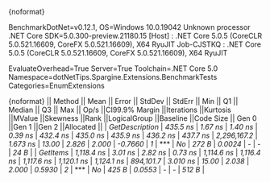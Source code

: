 {noformat}

BenchmarkDotNet=v0.12.1, OS=Windows 10.0.19042
Unknown processor
.NET Core SDK=5.0.300-preview.21180.15
  [Host]     : .NET Core 5.0.5 (CoreCLR 5.0.521.16609, CoreFX 5.0.521.16609), X64 RyuJIT
  Job-CJSTKQ : .NET Core 5.0.5 (CoreCLR 5.0.521.16609, CoreFX 5.0.521.16609), X64 RyuJIT

EvaluateOverhead=True  Server=True  Toolchain=.NET Core 5.0  
Namespace=dotNetTips.Spargine.Extensions.BenchmarkTests  Categories=EnumExtensions  

{noformat}
||        Method ||      Mean ||  Error || StdDev || StdErr ||       Min ||        Q1 ||    Median ||        Q3 ||       Max ||       Op/s ||CI99.9% Margin ||Iterations ||Kurtosis ||MValue ||Skewness ||Rank ||LogicalGroup ||Baseline ||Code Size || Gen 0 ||Gen 1 ||Gen 2 ||Allocated ||
| *GetDescription* |   *435.5 ns* | *1.67 ns* | *1.40 ns* | *0.39 ns* |   *432.4 ns* |   *435.0 ns* |   *435.9 ns* |   *436.2 ns* |   *437.7 ns* | *2,296,167.2* |       *1.673 ns* |      *13.00* |    *2.826* |  *2.000* |  *-0.7660* |    *1* |            *** |       *No* |     *272 B* | *0.0024* |     *-* |     *-* |      *24 B* |
|       *GetItems* | *1,118.4 ns* | *3.01 ns* | *2.82 ns* | *0.73 ns* | *1,114.6 ns* | *1,116.4 ns* | *1,117.6 ns* | *1,120.1 ns* | *1,124.1 ns* |   *894,101.7* |       *3.010 ns* |      *15.00* |    *2.038* |  *2.000* |   *0.5930* |    *2* |            *** |       *No* |     *425 B* | *0.0553* |     *-* |     *-* |     *512 B* |
